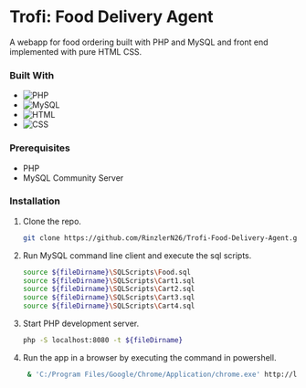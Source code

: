 # Trofi: Food Delivery Agent

A webapp for food ordering built with PHP and MySQL and front end implemented with pure HTML CSS.

### Built With

* ![PHP](https://img.shields.io/badge/PHP-777BB4?style=for-the-badge&logo=php&logoColor=FFFFFF)
* ![MySQL](https://img.shields.io/badge/MySQL-4479A1?style=for-the-badge&logo=mysql&logoColor=FFFFFF)
* ![HTML](https://img.shields.io/badge/HTML-E34F26?style=for-the-badge&logo=html5&logoColor=FFFFFF)
* ![CSS](https://img.shields.io/badge/CSS-1572B6?style=for-the-badge&logo=css3&logoColor=FFFFFF)

### Prerequisites

* PHP
* MySQL Community Server


### Installation

1. Clone the repo.
   
   ```sh
   git clone https://github.com/RinzlerN26/Trofi-Food-Delivery-Agent.git
   ```
3. Run MySQL command line client and execute the sql scripts.
   
   ```sh
   source ${fileDirname}\SQLScripts\Food.sql
   source ${fileDirname}\SQLScripts\Cart1.sql
   source ${fileDirname}\SQLScripts\Cart2.sql
   source ${fileDirname}\SQLScripts\Cart3.sql
   source ${fileDirname}\SQLScripts\Cart4.sql
   ```
3. Start PHP development server.
   
   ```sh
   php -S localhost:8080 -t ${fileDirname}
   ```
5. Run the app in a browser by executing the command in powershell.
   
   ```sh
    & 'C:/Program Files/Google/Chrome/Application/chrome.exe' http://localhost:8080/loginhtmlcss.php 
    ```























